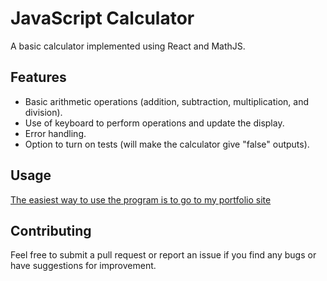 # JavaScript Calculator

A basic calculator implemented using React and MathJS.

## Features

- Basic arithmetic operations (addition, subtraction, multiplication, and division).
- Use of keyboard to perform operations and update the display.
- Error handling.
- Option to turn on tests (will make the calculator give "false" outputs).

## Usage

[The easiest way to use the program is to go to my portfolio site](https://www.robiniversen.com/build-a-javascript-calculator)

## Contributing

Feel free to submit a pull request or report an issue if you find any bugs or have suggestions for improvement.
